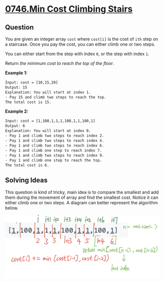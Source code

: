 # [0746.Min Cost Climbing Stairs](https://leetcode.com/problems/min-cost-climbing-stairs/)

## Question

You are given an integer array `cost` where `cost[i]` is the cost of `ith` step on a staircase. Once you pay the cost, you can either climb one or two steps.

You can either start from the step with index `0`, or the step with index `1`.

Return *the minimum cost to reach the top of the floor*.

**Example 1:**

```
Input: cost = [10,15,20]
Output: 15
Explanation: You will start at index 1.
- Pay 15 and climb two steps to reach the top.
The total cost is 15.
```

**Example 2:**

```
Input: cost = [1,100,1,1,1,100,1,1,100,1]
Output: 6
Explanation: You will start at index 0.
- Pay 1 and climb two steps to reach index 2.
- Pay 1 and climb two steps to reach index 4.
- Pay 1 and climb two steps to reach index 6.
- Pay 1 and climb one step to reach index 7.
- Pay 1 and climb two steps to reach index 9.
- Pay 1 and climb one step to reach the top.
The total cost is 6.
```



## Solving Ideas

This question is kind of tricky, main idea is to compare the smallest and add them during the movement of array and find the smallest cost. Notice it can either climb one or two steps. A diagram can better represent the algorithm below.

![Image text](https://github.com/richardddddddd/LeetCode-cpp/blob/main/leetcode/0746.Min%20Cost%20Climbing%20Stairs/image-20220710221114831.png)
